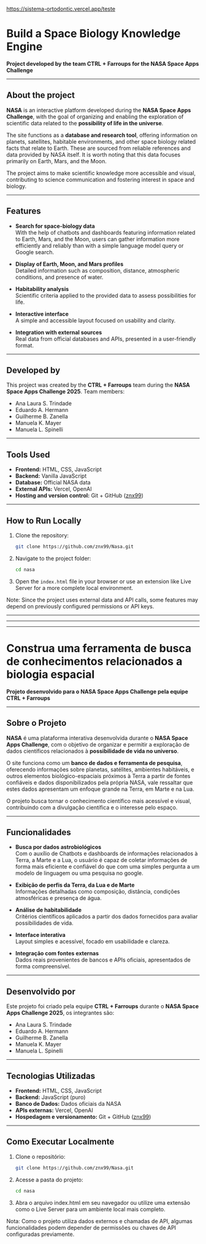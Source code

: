 https://sistema-ortodontic.vercel.app/teste
# Build a Space Biology Knowledge Engine  
**Project developed by the team CTRL + Farroups for the NASA Space Apps Challenge**

---

## About the project

**NASA** is an interactive platform developed during the **NASA Space Apps Challenge**, with the goal of organizing and enabling the exploration of scientific data related to the **possibility of life in the universe**.

The site functions as a **database and research tool**, offering information on planets, satellites, habitable environments, and other space biology related facts that relate to Earth. These are sourced from reliable references and data provided by NASA itself. It is worth noting that this data focuses primarily on Earth, Mars, and the Moon.

The project aims to make scientific knowledge more accessible and visual, contributing to science communication and fostering interest in space and biology.

---

## Features

- **Search for space-biology data**  
  With the help of chatbots and dashboards featuring information related to Earth, Mars, and the Moon, users can gather information more efficiently and reliably than with a simple language model query or Google search.

- **Display of Earth, Moon, and Mars profiles**  
  Detailed information such as composition, distance, atmospheric conditions, and presence of water.

- **Habitability analysis**  
  Scientific criteria applied to the provided data to assess possibilities for life.

- **Interactive interface**  
  A simple and accessible layout focused on usability and clarity.

- **Integration with external sources**  
  Real data from official databases and APIs, presented in a user-friendly format.

---

## Developed by

This project was created by the **CTRL + Farroups** team during the **NASA Space Apps Challenge 2025**. Team members:

- Ana Laura S. Trindade  
- Eduardo A. Hermann  
- Guilherme B. Zanella  
- Manuela K. Mayer  
- Manuela L. Spinelli  

---

## Tools Used

- **Frontend:** HTML, CSS, JavaScript  
- **Backend:** Vanilla JavaScript  
- **Database:** Official NASA data  
- **External APIs:** Vercel, OpenAI  
- **Hosting and version control:** Git + GitHub ([znx99](https://github.com/znx99))

---

## How to Run Locally

1. Clone the repository:
   ```bash
   git clone https://github.com/znx99/Nasa.git
   ```
2. Navigate to the project folder:
   ```bash
   cd nasa
   ```
3. Open the `index.html` file in your browser or use an extension like Live Server for a more complete local environment.

Note: Since the project uses external data and API calls, some features may depend on previously configured permissions or API keys.

---
---
---

# Construa uma ferramenta de busca de conhecimentos relacionados a biologia espacial
**Projeto desenvolvido para o NASA Space Apps Challenge pela equipe CTRL + Farroups**

---

## Sobre o Projeto

**NASA** é uma plataforma interativa desenvolvida durante o **NASA Space Apps Challenge**, com o objetivo de organizar e permitir a exploração de dados científicos relacionados à **possibilidade de vida no universo**.

O site funciona como um **banco de dados e ferramenta de pesquisa**, oferecendo informações sobre planetas, satélites, ambientes habitáveis, e outros elementos biológico-espaciais próximos à Terra a partir de fontes confiáveis e dados disponibilizados pela própria NASA, vale ressaltar que estes dados apresentam um enfoque grande na Terra, em Marte e na Lua.

O projeto busca tornar o conhecimento científico mais acessível e visual, contribuindo com a divulgação científica e o interesse pelo espaço.

---

## Funcionalidades

- **Busca por dados astrobiológicos**  
 Com o auxílio de Chatbots e dashboards de informações relacionados à Terra, a Marte e a Lua, o usuário é capaz de coletar informações de forma mais eficiente e confiável do que com uma simples pergunta a um modelo de linguagem ou uma pesquisa no google.

- **Exibição de perfis da Terra, da Lua e de Marte**  
  Informações detalhadas como composição, distância, condições atmosféricas e presença de água.

- **Análise de habitabilidade**  
  Critérios científicos aplicados a partir dos dados fornecidos para avaliar possibilidades de vida.

- **Interface interativa**  
  Layout simples e acessível, focado em usabilidade e clareza.

- **Integração com fontes externas**  
  Dados reais provenientes de bancos e APIs oficiais, apresentados de forma compreensível.

---

## Desenvolvido por

Este projeto foi criado pela equipe **CTRL + Farroups** durante o **NASA Space Apps Challenge 2025**, os integrantes são:

- Ana Laura S. Trindade  
- Eduardo A. Hermann  
- Guilherme B. Zanella  
- Manuela K. Mayer  
- Manuela L. Spinelli  

---

## Tecnologias Utilizadas

- **Frontend:** HTML, CSS, JavaScript  
- **Backend:** JavaScript (puro)  
- **Banco de Dados:** Dados oficiais da NASA  
- **APIs externas:** Vercel, OpenAI  
- **Hospedagem e versionamento:** Git + GitHub ([znx99](https://github.com/znx99))

---

## Como Executar Localmente

1. Clone o repositório:
   ```bash
   git clone https://github.com/znx99/Nasa.git
   ```
2. Acesse a pasta do projeto:
    ```bash
    cd nasa
    ```
3. Abra o arquivo index.html em seu navegador ou utilize uma extensão como o Live Server para um ambiente local mais completo.

Nota: Como o projeto utiliza dados externos e chamadas de API, algumas funcionalidades podem depender de permissões ou chaves de API configuradas previamente.
